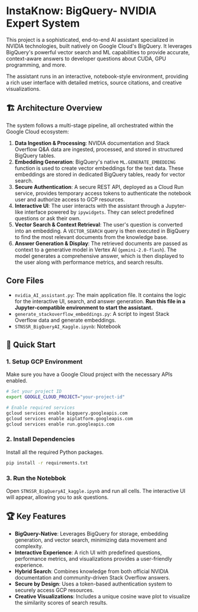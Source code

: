# InstaKnow: BigQuery- NVIDIA Expert System

This project is a sophisticated, end-to-end AI assistant specialized in NVIDIA technologies, built natively on Google Cloud's BigQuery. It leverages BigQuery's powerful vector search and ML capabilities to provide accurate, context-aware answers to developer questions about CUDA, GPU programming, and more.

The assistant runs in an interactive, notebook-style environment, providing a rich user interface with detailed metrics, source citations, and creative visualizations.

## 🏗️ Architecture Overview

The system follows a multi-stage pipeline, all orchestrated within the Google Cloud ecosystem:

1.  **Data Ingestion & Processing**: NVIDIA documentation and Stack Overflow Q&A data are ingested, processed, and stored in structured BigQuery tables.
2.  **Embedding Generation**: BigQuery's native `ML.GENERATE_EMBEDDING` function is used to create vector embeddings for the text data. These embeddings are stored in dedicated BigQuery tables, ready for vector search.
3.  **Secure Authentication**: A secure REST API, deployed as a Cloud Run service, provides temporary access tokens to authenticate the notebook user and authorize access to GCP resources.
4.  **Interactive UI**: The user interacts with the assistant through a Jupyter-like interface powered by `ipywidgets`. They can select predefined questions or ask their own.
5.  **Vector Search & Context Retrieval**: The user's question is converted into an embedding. A `VECTOR_SEARCH` query is then executed in BigQuery to find the most relevant documents from the knowledge base.
6.  **Answer Generation & Display**: The retrieved documents are passed as context to a generative model in Vertex AI (`gemini-2.0-flash`). The model generates a comprehensive answer, which is then displayed to the user along with performance metrics, and search results.
## Core Files

-   `nvidia_AI_assistant.py`: The main application file. It contains the logic for the interactive UI, search, and answer generation. **Run this file in a Jupyter-compatible environment to start the assistant.**
-   `generate_stackoverflow_embeddings.py`: A script to ingest Stack Overflow data and generate embeddings.
-   `STNSSR_BigQueryAI_Kaggle.ipynb`: Notebook

## 🚀 Quick Start

### 1. Setup GCP Environment

Make sure you have a Google Cloud project with the necessary APIs enabled.

```bash
# Set your project ID
export GOOGLE_CLOUD_PROJECT="your-project-id"

# Enable required services
gcloud services enable bigquery.googleapis.com
gcloud services enable aiplatform.googleapis.com
gcloud services enable run.googleapis.com
```

### 2. Install Dependencies

Install all the required Python packages.

```bash
pip install -r requirements.txt
```

### 3. Run the Notebbok

Open `STNSSR_BigQueryAI_kaggle.ipynb` and run all cells. The interactive UI will appear, allowing you to ask questions.

## 🏆 Key Features

-   **BigQuery-Native**: Leverages BigQuery for storage, embedding generation, and vector search, minimizing data movement and complexity.
-   **Interactive Experience**: A rich UI with predefined questions, performance metrics, and visualizations provides a user-friendly experience.
-   **Hybrid Search**: Combines knowledge from both official NVIDIA documentation and community-driven Stack Overflow answers.
-   **Secure by Design**: Uses a token-based authentication system to securely access GCP resources.
-   **Creative Visualizations**: Includes a unique cosine wave plot to visualize the similarity scores of search results.

